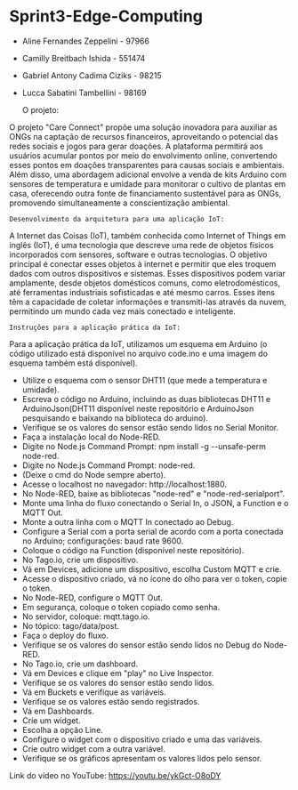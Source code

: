 # Sprint3-Edge-Computing

- Aline Fernandes Zeppelini - 97966
- Camilly Breitbach Ishida - 551474
- Gabriel Antony Cadima Ciziks - 98215
- Lucca Sabatini Tambellini - 98169

    O projeto:

O projeto "Care Connect" propõe uma solução inovadora para auxiliar as ONGs na captação de recursos financeiros, aproveitando o potencial das redes sociais e jogos para gerar doações. A plataforma permitirá aos usuários acumular pontos por meio do envolvimento online, convertendo esses pontos em doações transparentes para causas sociais e ambientais. Além disso, uma abordagem adicional envolve a venda de kits Arduino com sensores de temperatura e umidade para monitorar o cultivo de plantas em casa, oferecendo outra fonte de financiamento sustentável para as ONGs, promovendo simultaneamente a conscientização ambiental.

    Desenvolvimento da arquitetura para uma aplicação IoT:

A Internet das Coisas (IoT), também conhecida como Internet of Things em inglês (IoT), é uma tecnologia que descreve uma rede de objetos físicos incorporados com sensores, software e outras tecnologias. O objetivo principal é conectar esses objetos à internet e permitir que eles troquem dados com outros dispositivos e sistemas. Esses dispositivos podem variar amplamente, desde objetos domésticos comuns, como eletrodomésticos, até ferramentas industriais sofisticadas e até mesmo carros. Esses itens têm a capacidade de coletar informações e transmiti-las através da nuvem, permitindo um mundo cada vez mais conectado e inteligente.

    Instruções para a aplicação prática da IoT:

Para a aplicação prática da IoT, utilizamos um esquema em Arduino (o código utilizado está disponível no arquivo code.ino e uma imagem do esquema também está disponível).

- Utilize o esquema com o sensor DHT11 (que mede a temperatura e umidade).
- Escreva o código no Arduino, incluindo as duas bibliotecas DHT11 e ArduinoJson(DHT11 disponível neste repositório e ArduinoJson pesquisando e baixando na biblioteca do arduino).
- Verifique se os valores do sensor estão sendo lidos no Serial Monitor.
- Faça a instalação local do Node-RED.
- Digite no Node.js Command Prompt: npm install -g --unsafe-perm node-red.
- Digite no Node.js Command Prompt: node-red.
- (Deixe o cmd do Node sempre aberto).
- Acesse o localhost no navegador: http://localhost:1880.
- No Node-RED, baixe as bibliotecas "node-red" e "node-red-serialport".
- Monte uma linha do fluxo conectando o Serial In, o JSON, a Function e o MQTT Out.
- Monte a outra linha com o MQTT In conectado ao Debug.
- Configure a Serial com a porta serial de acordo com a porta conectada no Arduino; configurações: baud rate 9600.
- Coloque o código na Function (disponível neste repositório).
- No Tago.io, crie um dispositivo.
- Vá em Devices, adicione um dispositivo, escolha Custom MQTT e crie.
- Acesse o dispositivo criado, vá no ícone do olho para ver o token, copie o token.
- No Node-RED, configure o MQTT Out.
- Em segurança, coloque o token copiado como senha.
- No servidor, coloque: mqtt.tago.io.
- No tópico: tago/data/post.
- Faça o deploy do fluxo.
- Verifique se os valores do sensor estão sendo lidos no Debug do Node-RED.
- No Tago.io, crie um dashboard.
- Vá em Devices e clique em "play" no Live Inspector.
- Verifique se os valores do sensor estão sendo lidos.
- Vá em Buckets e verifique as variáveis.
- Verifique se os valores estão sendo registrados.
- Vá em Dashboards.
- Crie um widget.
- Escolha a opção Line.
- Configure o widget com o dispositivo criado e uma das variáveis.
- Crie outro widget com a outra variável.
- Verifique se os gráficos apresentam os valores lidos pelo sensor.

Link do vídeo no YouTube:
https://youtu.be/ykGct-O8oDY

